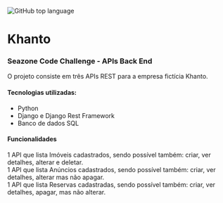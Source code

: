 ![GitHub top language](https://img.shields.io/github/languages/top/scylo/khanto?style=flat-square)

# Khanto
### Seazone Code Challenge - APIs Back End

O projeto consiste em três APIs REST para a empresa fictícia Khanto.

#### Tecnologias utilizadas:
- Python
- Django e Django Rest Framework
- Banco de dados SQL

#### Funcionalidades
1 API que lista Imóveis cadastrados, sendo possível também: criar, ver detalhes, alterar e deletar.   
1 API que lista Anúncios cadastrados, sendo possível também: criar, ver detalhes, alterar mas não apagar.  
1 API que lista Reservas cadastradas, sendo possível também: criar, ver detalhes, apagar, mas não alterar.
